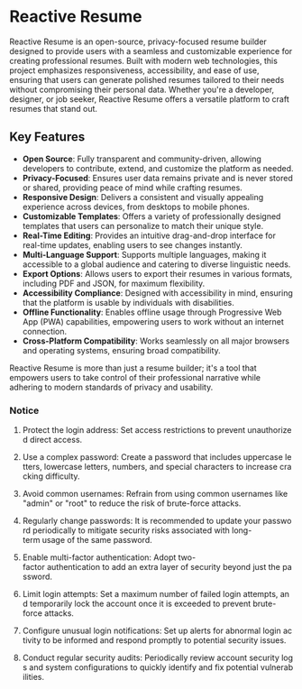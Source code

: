 # Reactive Resume

Reactive Resume is an open-source, privacy-focused resume builder designed to provide users with a seamless and customizable experience for creating professional resumes. Built with modern web technologies, this project emphasizes responsiveness, accessibility, and ease of use, ensuring that users can generate polished resumes tailored to their needs without compromising their personal data. Whether you're a developer, designer, or job seeker, Reactive Resume offers a versatile platform to craft resumes that stand out.

## Key Features

- **Open Source**: Fully transparent and community-driven, allowing developers to contribute, extend, and customize the platform as needed.
- **Privacy-Focused**: Ensures user data remains private and is never stored or shared, providing peace of mind while crafting resumes.
- **Responsive Design**: Delivers a consistent and visually appealing experience across devices, from desktops to mobile phones.
- **Customizable Templates**: Offers a variety of professionally designed templates that users can personalize to match their unique style.
- **Real-Time Editing**: Provides an intuitive drag-and-drop interface for real-time updates, enabling users to see changes instantly.
- **Multi-Language Support**: Supports multiple languages, making it accessible to a global audience and catering to diverse linguistic needs.
- **Export Options**: Allows users to export their resumes in various formats, including PDF and JSON, for maximum flexibility.
- **Accessibility Compliance**: Designed with accessibility in mind, ensuring that the platform is usable by individuals with disabilities.
- **Offline Functionality**: Enables offline usage through Progressive Web App (PWA) capabilities, empowering users to work without an internet connection.
- **Cross-Platform Compatibility**: Works seamlessly on all major browsers and operating systems, ensuring broad compatibility.

Reactive Resume is more than just a resume builder; it's a tool that empowers users to take control of their professional narrative while adhering to modern standards of privacy and usability.

### Notice

1.  Protect the login address: Set access restrictions to prevent unauthorized direct access.
    
2.  Use a complex password: Create a password that includes uppercase letters, lowercase letters, numbers, and special characters to increase cracking difficulty.
    
3.  Avoid common usernames: Refrain from using common usernames like "admin" or "root" to reduce the risk of brute-force attacks.
    
4.  Regularly change passwords: It is recommended to update your password periodically to mitigate security risks associated with long-term usage of the same password.
    
5.  Enable multi-factor authentication: Adopt two-factor authentication to add an extra layer of security beyond just the password.
    
6.  Limit login attempts: Set a maximum number of failed login attempts, and temporarily lock the account once it is exceeded to prevent brute-force attacks.
    
7.  Configure unusual login notifications: Set up alerts for abnormal login activity to be informed and respond promptly to potential security issues.
    
8.  Conduct regular security audits: Periodically review account security logs and system configurations to quickly identify and fix potential vulnerabilities.
        